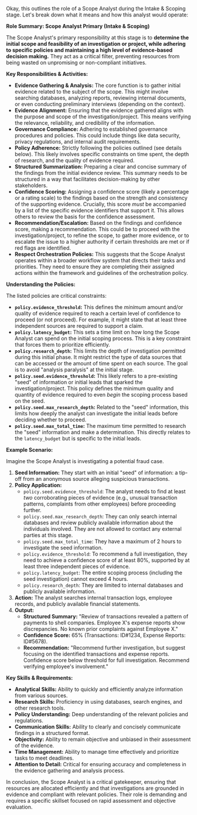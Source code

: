 Okay, this outlines the role of a Scope Analyst during the Intake & Scoping stage. Let's break down what it means and how this analyst would operate:

**Role Summary: Scope Analyst Primary (Intake & Scoping)**

The Scope Analyst's primary responsibility at this stage is to **determine the initial scope and feasibility of an investigation or project, while adhering to specific policies and maintaining a high level of evidence-based decision making.** They act as a critical filter, preventing resources from being wasted on unpromising or non-compliant initiatives.

**Key Responsibilities & Activities:**

*   **Evidence Gathering & Analysis:** The core function is to gather initial evidence related to the subject of the scope. This might involve searching databases, analyzing reports, reviewing internal documents, or even conducting preliminary interviews (depending on the context).
*   **Evidence Alignment:**  Ensuring that the evidence gathered aligns with the purpose and scope of the investigation/project.  This means verifying the relevance, reliability, and credibility of the information.
*   **Governance Compliance:**  Adhering to established governance procedures and policies. This could include things like data security, privacy regulations, and internal audit requirements.
*   **Policy Adherence:**  Strictly following the policies outlined (see details below). This likely involves specific constraints on time spent, the depth of research, and the quality of evidence required.
*   **Structured Summarization:**  Preparing a clear and concise summary of the findings from the initial evidence review. This summary needs to be structured in a way that facilitates decision-making by other stakeholders.
*   **Confidence Scoring:**  Assigning a confidence score (likely a percentage or a rating scale) to the findings based on the strength and consistency of the supporting evidence. Crucially, this score *must* be accompanied by a list of the specific evidence identifiers that support it.  This allows others to review the basis for the confidence assessment.
*   **Recommendation/Escalation:**  Based on the findings and confidence score, making a recommendation.  This could be to proceed with the investigation/project, to refine the scope, to gather more evidence, or to escalate the issue to a higher authority if certain thresholds are met or if red flags are identified.
*   **Respect Orchestration Policies:** This suggests that the Scope Analyst operates within a broader workflow system that directs their tasks and priorities. They need to ensure they are completing their assigned actions within the framework and guidelines of the orchestration policy.

**Understanding the Policies:**

The listed policies are critical constraints:

*   **`policy.evidence_threshold`:**  This defines the *minimum* amount and/or quality of evidence required to reach a certain level of confidence to proceed (or not proceed).  For example, it might state that at least three independent sources are required to support a claim.
*   **`policy.latency_budget`:**  This sets a time limit on how long the Scope Analyst can spend on the initial scoping process. This is a key constraint that forces them to prioritize efficiently.
*   **`policy.research_depth`:**  This limits the depth of investigation permitted during this initial phase. It might restrict the type of data sources that can be accessed or the amount of time spent on each source. The goal is to avoid "analysis paralysis" at the initial stage.
*   **`policy.seed.evidence_threshold`:**  This likely refers to a pre-existing "seed" of information or initial leads that sparked the investigation/project. This policy defines the minimum quality and quantity of evidence required to even *begin* the scoping process based on the seed.
*   **`policy.seed.max_research_depth`:**  Related to the "seed" information, this limits how deeply the analyst can investigate the initial leads before deciding whether to proceed.
*   **`policy.seed.max_total_time`:**  The maximum time permitted to research the "seed" information and make a determination. This directly relates to the `latency_budget` but is specific to the initial leads.

**Example Scenario:**

Imagine the Scope Analyst is investigating a potential fraud case.

1.  **Seed Information:** They start with an initial "seed" of information: a tip-off from an anonymous source alleging suspicious transactions.
2.  **Policy Application:**
    *   `policy.seed.evidence_threshold`: The analyst needs to find at least *two* corroborating pieces of evidence (e.g., unusual transaction patterns, complaints from other employees) before proceeding further.
    *   `policy.seed.max_research_depth`: They can only search internal databases and review publicly available information about the individuals involved. They are not allowed to contact any external parties at this stage.
    *   `policy.seed.max_total_time`:  They have a maximum of 2 hours to investigate the seed information.
    *   `policy.evidence_threshold`: To recommend a full investigation, they need to achieve a confidence score of at least 80%, supported by at least three independent pieces of evidence.
    *   `policy.latency_budget`: The entire scoping process (including the seed investigation) cannot exceed 4 hours.
    *   `policy.research_depth`: They are limited to internal databases and publicly available information.
3.  **Action:**  The analyst searches internal transaction logs, employee records, and publicly available financial statements.
4.  **Output:**
    *   **Structured Summary:**  "Review of transactions revealed a pattern of payments to shell companies. Employee X's expense reports show discrepancies.  No known prior complaints against Employee X."
    *   **Confidence Score:**  65% (Transactions: ID#1234, Expense Reports: ID#5678).
    *   **Recommendation:**  "Recommend further investigation, but suggest focusing on the identified transactions and expense reports.  Confidence score below threshold for full investigation.  Recommend verifying employee's involvement."

**Key Skills & Requirements:**

*   **Analytical Skills:**  Ability to quickly and efficiently analyze information from various sources.
*   **Research Skills:**  Proficiency in using databases, search engines, and other research tools.
*   **Policy Understanding:**  Deep understanding of the relevant policies and regulations.
*   **Communication Skills:**  Ability to clearly and concisely communicate findings in a structured format.
*   **Objectivity:**  Ability to remain objective and unbiased in their assessment of the evidence.
*   **Time Management:**  Ability to manage time effectively and prioritize tasks to meet deadlines.
*   **Attention to Detail:**  Critical for ensuring accuracy and completeness in the evidence gathering and analysis process.

In conclusion, the Scope Analyst is a critical gatekeeper, ensuring that resources are allocated efficiently and that investigations are grounded in evidence and compliant with relevant policies. Their role is demanding and requires a specific skillset focused on rapid assessment and objective evaluation.
